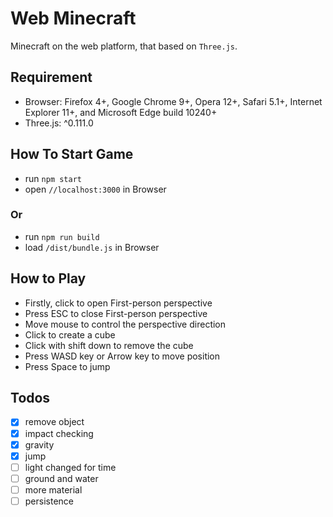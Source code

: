 Web Minecraft
========
Minecraft on the web platform, that based on `Three.js`.
## Requirement
- Browser: Firefox 4+, Google Chrome 9+, Opera 12+, Safari 5.1+, Internet Explorer 11+, and Microsoft Edge build 10240+
- Three.js: ^0.111.0
## How To Start Game
- run `npm start`
- open `//localhost:3000` in Browser
### Or
- run `npm run build`
- load `/dist/bundle.js` in Browser
## How to Play
- Firstly, click to open First-person perspective
- Press ESC to close First-person perspective
- Move mouse to control the perspective direction
- Click to create a cube
- Click with shift down to remove the cube
- Press WASD key or Arrow key to move position
- Press Space to jump
## Todos
- [x] remove object
- [x] impact checking
- [x] gravity
- [x] jump
- [ ] light changed for time
- [ ] ground and water
- [ ] more material
- [ ] persistence